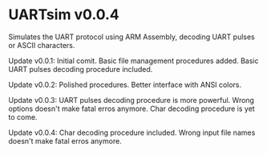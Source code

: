 # UARTsim v0.0.4

Simulates the UART protocol using ARM Assembly, decoding UART pulses or ASCII characters.

Update v0.0.1: Initial comit. Basic file management procedures added. Basic UART pulses decoding procedure included.

Update v0.0.2: Polished procedures. Better interface with ANSI colors.

Update v0.0.3: UART pulses decoding procedure is more powerful. Wrong options doesn't make fatal erros anymore. Char decoding procedure is yet to come.

Update v0.0.4: Char decoding procedure included. Wrong input file names doesn't make fatal erros anymore.

